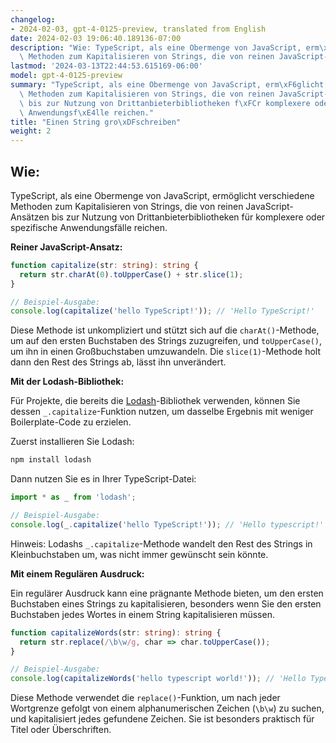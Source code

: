 ```yaml
---
changelog:
- 2024-02-03, gpt-4-0125-preview, translated from English
date: 2024-02-03 19:06:40.189136-07:00
description: "Wie: TypeScript, als eine Obermenge von JavaScript, erm\xF6glicht verschiedene\
  \ Methoden zum Kapitalisieren von Strings, die von reinen JavaScript-Ans\xE4tzen\u2026"
lastmod: '2024-03-13T22:44:53.615169-06:00'
model: gpt-4-0125-preview
summary: "TypeScript, als eine Obermenge von JavaScript, erm\xF6glicht verschiedene\
  \ Methoden zum Kapitalisieren von Strings, die von reinen JavaScript-Ans\xE4tzen\
  \ bis zur Nutzung von Drittanbieterbibliotheken f\xFCr komplexere oder spezifische\
  \ Anwendungsf\xE4lle reichen."
title: "Einen String gro\xDFschreiben"
weight: 2
---
```


## Wie:
TypeScript, als eine Obermenge von JavaScript, ermöglicht verschiedene Methoden zum Kapitalisieren von Strings, die von reinen JavaScript-Ansätzen bis zur Nutzung von Drittanbieterbibliotheken für komplexere oder spezifische Anwendungsfälle reichen.

**Reiner JavaScript-Ansatz:**

```typescript
function capitalize(str: string): string {
  return str.charAt(0).toUpperCase() + str.slice(1);
}

// Beispiel-Ausgabe:
console.log(capitalize('hello TypeScript!')); // 'Hello TypeScript!'
```

Diese Methode ist unkompliziert und stützt sich auf die `charAt()`-Methode, um auf den ersten Buchstaben des Strings zuzugreifen, und `toUpperCase()`, um ihn in einen Großbuchstaben umzuwandeln. Die `slice(1)`-Methode holt dann den Rest des Strings ab, lässt ihn unverändert.

**Mit der Lodash-Bibliothek:**

Für Projekte, die bereits die [Lodash](https://lodash.com/)-Bibliothek verwenden, können Sie dessen `_.capitalize`-Funktion nutzen, um dasselbe Ergebnis mit weniger Boilerplate-Code zu erzielen.

Zuerst installieren Sie Lodash:

```bash
npm install lodash
```

Dann nutzen Sie es in Ihrer TypeScript-Datei:

```typescript
import * as _ from 'lodash';

// Beispiel-Ausgabe:
console.log(_.capitalize('hello TypeScript!')); // 'Hello typescript!'
```

Hinweis: Lodashs `_.capitalize`-Methode wandelt den Rest des Strings in Kleinbuchstaben um, was nicht immer gewünscht sein könnte.

**Mit einem Regulären Ausdruck:**

Ein regulärer Ausdruck kann eine prägnante Methode bieten, um den ersten Buchstaben eines Strings zu kapitalisieren, besonders wenn Sie den ersten Buchstaben jedes Wortes in einem String kapitalisieren müssen.

```typescript
function capitalizeWords(str: string): string {
  return str.replace(/\b\w/g, char => char.toUpperCase());
}

// Beispiel-Ausgabe:
console.log(capitalizeWords('hello typescript world!')); // 'Hello Typescript World!'
```

Diese Methode verwendet die `replace()`-Funktion, um nach jeder Wortgrenze gefolgt von einem alphanumerischen Zeichen (`\b\w`) zu suchen, und kapitalisiert jedes gefundene Zeichen. Sie ist besonders praktisch für Titel oder Überschriften.
